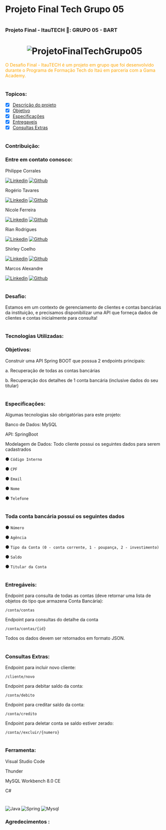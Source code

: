 # Projeto Final Tech Grupo 05

# <h3> Projeto Final - ItauTECH 🚀: GRUPO 05 - BART <h3/>

<h1 align="center">
  <img alt="ProjetoFinalTechGrupo05" title="ProjetoFinalTechGrupo05" src="https://user-images.githubusercontent.com/20006038/148591948-aaee6b6a-13f1-4c80-871c-b28e95eeeb27.jpeg" />
</h1>

<p style="color: orange;">O Desafio Final - ItauTECH é um projeto em grupo que foi desenvolvido durante o Programa de Formação Tech do Itaú em parceria com a Gama Academy.</p>

#
### Topicos:

- [x] [Descrição do projeto](#Desafio)
- [x] [Objetivo ](#Objetivos)
- [x] [Especificações](#Especificações)
- [x] [Entregaveis](#Entregáveis)
- [x] [Consultas Extras](#Consultas)

#
### Contribuição:

### Entre em contato conosco:
    
<summary>Philippe Corrales</summary>
	
[![Linkedin](https://img.shields.io/badge/LinkedIn-0077B5?style=for-the-badge&logo=linkedin&logoColor=white)](https://www.linkedin.com/in/philippecorrales/)
[![Github](https://img.shields.io/badge/GitHub-100000?style=for-the-badge&logo=github&logoColor=white)](https://github.com/lipecorrales)

<summary>Rogério Tavares</summary>

[![Linkedin](https://img.shields.io/badge/LinkedIn-0077B5?style=for-the-badge&logo=linkedin&logoColor=white)](https://www.linkedin.com/in/rogtavares/)
[![Github](https://img.shields.io/badge/GitHub-100000?style=for-the-badge&logo=github&logoColor=white)](https://github.com/rogtavares)
	
<summary>Nicole Ferreira</summary>

[![Linkedin](https://img.shields.io/badge/LinkedIn-0077B5?style=for-the-badge&logo=linkedin&logoColor=white)](https://www.linkedin.com/in/nicole-ferreira-8438a4139/)
[![Github](https://img.shields.io/badge/GitHub-100000?style=for-the-badge&logo=github&logoColor=white)](https://github.com/lefeani)

<summary>Rian Rodrigues</summary>

[![Linkedin](https://img.shields.io/badge/LinkedIn-0077B5?style=for-the-badge&logo=linkedin&logoColor=white)](https://www.linkedin.com/in/rian-rodrigues-pcd-08447270/)
[![Github](https://img.shields.io/badge/GitHub-100000?style=for-the-badge&logo=github&logoColor=white)](https://github.com/rianrodrigues16)
	
<summary>Shirley Coelho</summary>

[![Linkedin](https://img.shields.io/badge/LinkedIn-0077B5?style=for-the-badge&logo=linkedin&logoColor=white)](http://linkedin.com/in/shirley-esteves-5786a9187)
[![Github](https://img.shields.io/badge/GitHub-100000?style=for-the-badge&logo=github&logoColor=white)](https://github.com/Shirley1317)
	
<summary>Marcos Alexandre</summary>

[![Linkedin](https://img.shields.io/badge/LinkedIn-0077B5?style=for-the-badge&logo=linkedin&logoColor=white)](https://www.linkedin.com/in/marcos-alexandre-gomes-cea/)
[![Github](https://img.shields.io/badge/GitHub-100000?style=for-the-badge&logo=github&logoColor=white)](https://github.com/marcosalexandre100)
	
#
### Desafio:
<p>Estamos em um contexto de gerenciamento de clientes e contas bancárias da instituição, e
precisamos disponibilizar uma API que forneça dados de clientes e contas inicialmente para
consulta!</p>
	
#

### Tecnologias Utilizadas: 

### Objetivos:
Construir uma API Spring BOOT que possua 2 endpoints principais:

a. Recuperação de todas as contas bancárias

b. Recuperação dos detalhes de 1 conta bancária (inclusive dados do seu titular)
#

### Especificações:

Algumas tecnologias são obrigatórias para este projeto:

Banco de Dados: MySQL

API: SpringBoot

Modelagem de Dados:
Todo cliente possui os seguintes dados para serem cadastrados

● `Código Interno` 

● `CPF`

● `Email`

● `Nome`

● `Telefone`
#

### Toda conta bancária possui os seguintes dados

● `Número`

● `Agência`

● `Tipo da Conta (0 - conta corrente, 1 - poupança, 2 - investimento)`

● `Saldo`

● `Titular da Conta`
#

### Entregáveis:

Endpoint para consulta de todas as contas (deve retornar uma lista de objetos do tipo
que armazena Conta Bancária):

    /conta/contas

Endpoint para consultas do detalhe da conta

    /conta/contas/{id}

Todos os dados devem ser retornados em formato JSON.

#

### Consultas Extras:

Endpoint para incluir novo cliente: 

    /cliente/novo

Endpoint para debitar saldo da conta:

    /conta/debito

Endpoint para creditar saldo da conta:

    /conta/credito

Endpoint para deletar conta se saldo estiver zerado:

    /conta//excluir/{numero}

#
### Ferramenta:

Visual Studio Code

Thunder

MySQL Workbench 8.0 CE
	
C#

#
<div style="display: inline_block">
    <img align="center" alt="Java" src="https://img.shields.io/badge/Java-ED8B00?style=for-the-badge&logo=java&logoColor=white" />
    <img align="center" alt="Spring" src="https://img.shields.io/badge/Spring-6DB33F?style=for-the-badge&logo=spring&logoColor=white" />
    <img align="center" alt="Mysql" src="https://img.shields.io/badge/MySQL-00000F?style=for-the-badge&logo=mysql&logoColor=white" />
</div>

### Agredecimentos :
	
